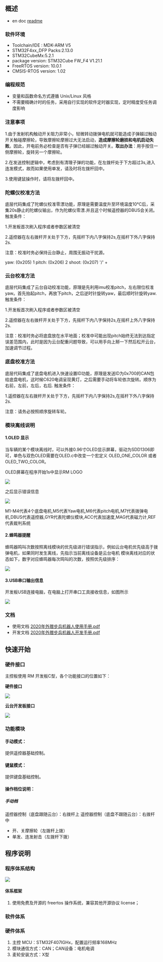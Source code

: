 ## 概述

- en doc   [readme](doc/en/readme.md)

### 软件环境

 - Toolchain/IDE : MDK-ARM V5
 - STM32F4xx_DFP Packs:2.13.0
 - STM32CubeMx:5.2.1
 - package version: STM32Cube FW_F4 V1.21.1
 - FreeRTOS version: 10.0.1
 - CMSIS-RTOS version: 1.02

### 编程规范

- 变量和函数命名方式遵循 Unix/Linux 风格
- 不需要精确计时的任务，采用自行实现的软件定时器实现，定时精度受任务调度影响

### 注意事项

1.由于发射机构触动开关阻力非常小，轻微转动拨弹电机就可能造成子弹越过触动开关触碰摩擦轮，导致摩擦轮摩擦过大无法启动，**造成摩擦轮磨损和电机启动失败**。因此，开电前务必检查是否有子弹已经越过触动开关。**取出办法**：用手按住一侧摩擦轮，旋转另一个摩擦轮。

2.在发送控制逻辑中，考虑到有清理子弹的功能，在左拨杆处于下方超过3s,进入连发模式，故而如果使用单发，请及时将左拨杆回中。

3.使用键鼠操作时，请将左拨杆回中。

### 陀螺仪校准方法

底层代码集成了陀螺仪校准零漂功能，原理是需要温度升至环境温度10℃后，采集20s静止的陀螺仪输出，作为陀螺仪零漂.并且这个时候遥控器的DBUS会关闭。
触发条件：

1.开发板首次刷入程序或者参数区被清空

2.遥控器在左右拨杆开关处于下方，先摇杆下内八字保持2s,在摇杆下外八字保持2s.

注意：校准时务必保持云台静止，周围无振动干扰源。

 yaw: (0x205) 1 pitch: (0x206)  2 shoot: (0x207) '\/' +

### 云台校准方法

底层代码集成了云台自动校准功能，原理是先利用imu校准pitch，左右限位校准yaw。首先抬起pitch，再放下pitch，之后逆时针旋转yaw，最后顺时针旋转yaw.
触发条件：

1.开发板首次刷入程序或者参数区被清空

2.遥控器在左右拨杆开关处于下方，先摇杆下内八字保持2s,在摇杆上外八字保持2s.

注意：校准时务必将底盘放在水平地面；校准中可能出现pitch始终无法到达指定误差范围内，此时是因为云台配重问题导致，可以用手向上掰一下然后松开云台，加速调节过程。



### 底盘校准方法

底层代码集成了底盘电机进入快速设置ID功能，原理是发送ID为0x700的CAN包给底盘电机，这时候C620电调呈现黄灯，之后需要手动将车轮依次旋转。顺序为右前，左前，左后，右后.
触发条件：

1.遥控器在左右拨杆开关处于下方，先摇杆下内八字保持2s,在摇杆下外八字保持2s.

注意：请务必按照顺序旋转车轮。



### 模块离线说明
#### 1.OLED 显示

当车辆的某个模块离线时，可以外接0.96寸OLED显示屏幕，驱动为SDD1306即可，单色与双色OLED需要在OLED.c中改变一个宏定义 OLED_ONE_COLOR 或者 OLED_TWO_COLOR。

OLED屏幕在程序开始1s中显示RM LOGO

![](doc/image/RoboMaster_logo.png)

之后显示错误信息


![](doc/image/error_show.png)


M1-M4代表4个底盘电机,M5代表Yaw电机,M6代表pitch电机,M7代表拨弹电机,DBUS代表遥控器,GYR代表陀螺仪模块,ACC代表加速度,MAG代表磁力计,REF代表裁判系统

#### 2.蜂鸣器提醒

蜂鸣器鸣叫次数按照离线模块的优先级进行错误指示，例如云台电机优先级高于拨弹电机，如果同时发生离线，先指示当前离线设备是云台电机
模块离线对应的状态如下，数字对应蜂鸣器每次鸣叫的次数，按照优先级排序：

![](doc/image/buzzer_warning.png)

#### 3.USB串口输出信息

开发板USB连接电脑，在电脑上打开串口工具接收信息，如图所示

![](doc/image/usb_warning.png)



### 文档

- 使用文档  [2020年外赠步兵机器人使用手册.pdf](doc/cn/2020年外赠步兵机器人使用手册.pdf)
- 开发文档 [2020年外赠步兵机器人开发手册.pdf](doc/cn/2020年外赠步兵机器人开发手册.pdf)

## 快速开始

### 硬件接口

主控板使用 RM 开发板C型，各个功能接口的位置如下：

**硬件接口**

![](doc/image/handware.png)

**云台开发板接口**

![](doc/image/board_handware.png)


### 功能模块

#### 手动模式：

提供遥控器基础控制。

#### 键鼠模式：

提供键盘基础控制。

#### 操作档位说明：

##### 手动档

遥控器控制（底盘跟随云台）：右拨杆上
遥控器控制（底盘不跟随云台）：右拨杆中

- 开、关摩擦轮（左拨杆上拨）
- 单发、连发射击（左拨杆下拨）

## 程序说明

### 程序体系结构
![](doc/image/software_system.png)

#### 体系框架

1. 使用免费及开源的 freertos 操作系统，兼容其他开源协议 license；




### 软件体系


### 硬件体系

1. 主控 MCU：STM32F407IGHx，配置运行频率168MHz
2. 模块通信方式：CAN；CAN设备：电机电调
3. 麦轮安装方式：X型


